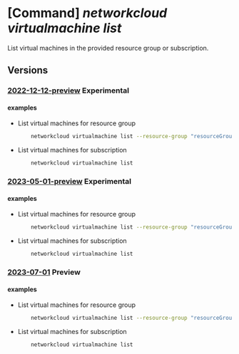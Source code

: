 # [Command] _networkcloud virtualmachine list_

List virtual machines in the provided resource group or subscription.

## Versions

### [2022-12-12-preview](/Resources/mgmt-plane/L3N1YnNjcmlwdGlvbnMve30vcHJvdmlkZXJzL21pY3Jvc29mdC5uZXR3b3JrY2xvdWQvdmlydHVhbG1hY2hpbmVz/2022-12-12-preview.xml) **Experimental**

<!-- mgmt-plane /subscriptions/{}/providers/microsoft.networkcloud/virtualmachines 2022-12-12-preview -->
<!-- mgmt-plane /subscriptions/{}/resourcegroups/{}/providers/microsoft.networkcloud/virtualmachines 2022-12-12-preview -->

#### examples

- List virtual machines for resource group
    ```bash
        networkcloud virtualmachine list --resource-group "resourceGroupName"
    ```

- List virtual machines for subscription
    ```bash
        networkcloud virtualmachine list
    ```

### [2023-05-01-preview](/Resources/mgmt-plane/L3N1YnNjcmlwdGlvbnMve30vcHJvdmlkZXJzL21pY3Jvc29mdC5uZXR3b3JrY2xvdWQvdmlydHVhbG1hY2hpbmVz/2023-05-01-preview.xml) **Experimental**

<!-- mgmt-plane /subscriptions/{}/providers/microsoft.networkcloud/virtualmachines 2023-05-01-preview -->
<!-- mgmt-plane /subscriptions/{}/resourcegroups/{}/providers/microsoft.networkcloud/virtualmachines 2023-05-01-preview -->

#### examples

- List virtual machines for resource group
    ```bash
        networkcloud virtualmachine list --resource-group "resourceGroupName"
    ```

- List virtual machines for subscription
    ```bash
        networkcloud virtualmachine list
    ```

### [2023-07-01](/Resources/mgmt-plane/L3N1YnNjcmlwdGlvbnMve30vcHJvdmlkZXJzL21pY3Jvc29mdC5uZXR3b3JrY2xvdWQvdmlydHVhbG1hY2hpbmVz/2023-07-01.xml) **Preview**

<!-- mgmt-plane /subscriptions/{}/providers/microsoft.networkcloud/virtualmachines 2023-07-01 -->
<!-- mgmt-plane /subscriptions/{}/resourcegroups/{}/providers/microsoft.networkcloud/virtualmachines 2023-07-01 -->

#### examples

- List virtual machines for resource group
    ```bash
        networkcloud virtualmachine list --resource-group "resourceGroupName"
    ```

- List virtual machines for subscription
    ```bash
        networkcloud virtualmachine list
    ```
